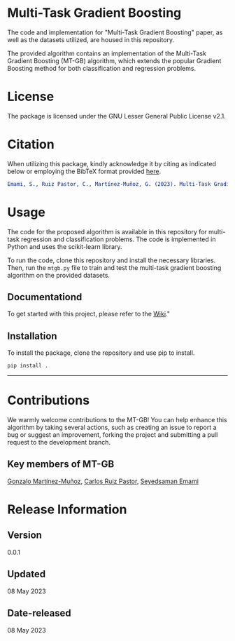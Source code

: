 # Multi-Task Gradient Boosting

The code and implementation for "Multi-Task Gradient Boosting" paper, as well as the datasets utilized, are housed in this repository.

The provided algorithm contains an implementation of the Multi-Task Gradient Boosting (MT-GB) algorithm, which extends the popular Gradient Boosting method for both classification and regression problems.

# License
The package is licensed under the GNU Lesser General Public License v2.1.

# Citation 

When utilizing this package, kindly acknowledge it by citing as indicated below or employing the BibTeX format provided [here](citation.bib).

```yml
Emami, S., Ruiz Pastor, C., Martínez-Muñoz, G. (2023). Multi-Task Gradient Boosting. In: García Bringas, P., et al. Hybrid Artificial Intelligent Systems. HAIS 2023. Lecture Notes in Computer Science(), vol 14001. Springer, Cham. https://doi.org/10.1007/978-3-031-40725-3_9
```

# Usage

The code for the proposed algorithm is available in this repository for multi-task regression and classification problems. The code is implemented in Python and uses the scikit-learn library.

To run the code, clone this repository and install the necessary libraries. Then, run the `mtgb.py` file to train and test the multi-task gradient boosting algorithm on the provided datasets.

## Documentationd 
To get started with this project, please refer to the [Wiki](https://github.com/GAA-UAM/MT_GB/wiki)."

## Installation
To install the package, clone the repository and use pip to install.
```bash
pip install .
```

<hr>


# Contributions

We warmly welcome contributions to the MT-GB! You can help enhance this algorithm by taking several actions, such as creating an issue to report a bug or suggest an improvement, forking the project and submitting a pull request to the development branch.

## Key members of MT-GB
[Gonzalo Martínez-Muñoz](https://github.com/gmarmu), [Carlos Ruiz Pastor](https://github.com/carlosruizp), [Seyedsaman Emami](https://github.com/samanemami/)


# Release Information

## Version
0.0.1

## Updated
08 May 2023

## Date-released
08 May 2023
